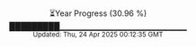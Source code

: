 <p align="center">
⏳Year Progress (30.96 %)<br>
█████████▁▁▁▁▁▁▁▁▁▁▁▁▁▁▁▁▁▁▁▁▁ <br>
<sub>Updated: Thu, 24 Apr 2025 00:12:35 GMT</sub>
</p>

